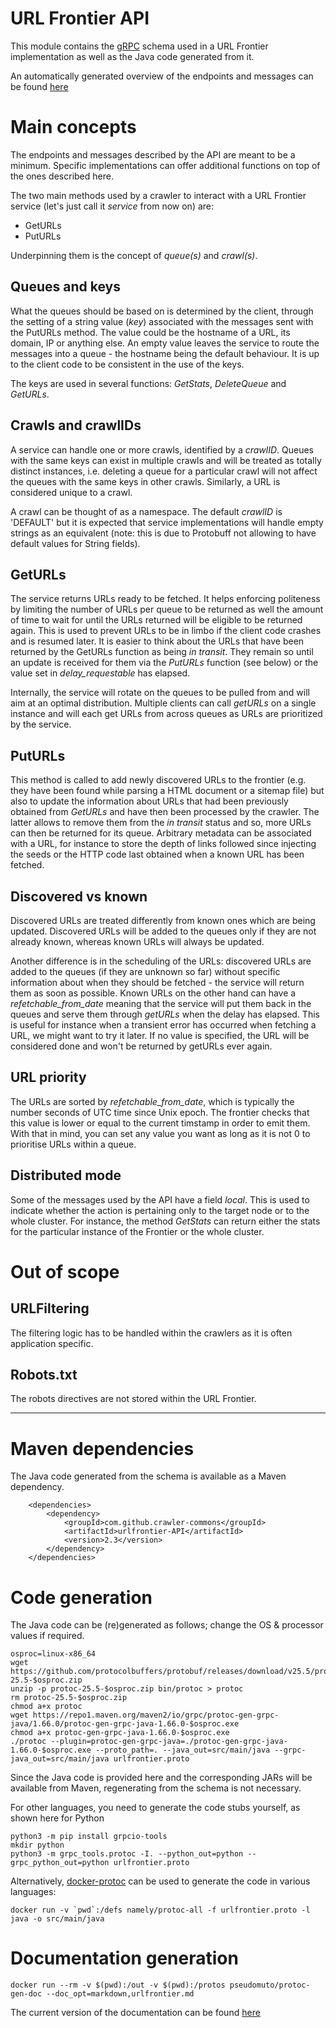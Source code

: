 # URL Frontier API

This module contains the [gRPC](https://grpc.io) schema used in a URL Frontier implementation as well as the Java code generated from it.

An automatically generated overview of the endpoints and messages can be found [here](urlfrontier.md)

# Main concepts

The endpoints and messages described by the API are meant to be a minimum. Specific implementations can offer additional functions on top of the ones described here.

The two main methods used by a crawler to interact with a URL Frontier service (let's just call it _service_ from now on) are:
- GetURLs
- PutURLs

Underpinning them is the concept of *queue(s)* and *crawl(s)*.

## Queues and keys

What the queues should be based on is determined by the client, through the setting of a string value (_key_) associated with the messages sent with the PutURLs method. The value could be the hostname of a URL, its domain, IP or anything else. An empty value leaves the service to route the messages into a queue - the hostname being the default behaviour. It is up to the client code to be consistent in the use of the keys.

The keys are used in several functions: _GetStats_, _DeleteQueue_ and _GetURLs_.

## Crawls and crawlIDs

A service can handle one or more crawls, identified by a _crawlID_. Queues with the same keys can exist in multiple crawls and will be treated as totally distinct instances, i.e. deleting a queue for a particular crawl will not affect the queues with the same keys in other crawls. Similarly, a URL is considered unique to a crawl.

A crawl can be thought of as a namespace. The default _crawlID_ is 'DEFAULT' but it is expected that service implementations will handle empty strings as an equivalent (note: this is due to Protobuff not allowing to have default values for String fields).

## GetURLs

The service returns URLs ready to be fetched. It helps enforcing politeness by limiting the number of URLs per queue to be returned as well the amount of time to wait for until the URLs returned will be eligible to be returned again. This is used to prevent URLs to be in limbo if the client code crashes and is resumed later. It is easier to think about the URLs that have been returned by the GetURLs function as being _in transit_. They remain so until an update is received for them via the *PutURLs* function (see below) or the value set in *delay_requestable* has elapsed.

Internally, the service will rotate on the queues to be pulled from and will aim at an optimal distribution. Multiple clients can call _getURLs_ on a single instance and will each get URLs from across queues as URLs are prioritized by the service.

## PutURLs

This method is called to add newly discovered URLs to the frontier (e.g. they have been found while parsing a HTML document or a sitemap file) but also to update the information about URLs that had been previously obtained from *GetURLs* and have then been processed by the crawler. The latter allows to remove them from the _in transit_ status and so, more URLs can then be returned for its queue. Arbitrary metadata can be associated with a URL, for instance to store the depth of links followed since injecting the seeds or the HTTP code last obtained when a known URL has been fetched.

## Discovered vs known

Discovered URLs are treated differently from known ones which are being updated. Discovered URLs will be added to the queues only if they are not already known, whereas known URLs will always be updated.

Another difference is in the scheduling of the URLs: discovered URLs are added to the queues (if they are unknown so far) without specific information about when they should be fetched - the service will return them as soon as possible. Known URLs on the other hand can have a _refetchable_from_date_ meaning that the service will put them back in the queues and serve them through _getURLs_ when the delay has elapsed. This is useful for instance when a transient error has occurred when fetching a URL, we might want to try it later. If no value is specified, the URL will be considered done and won't be returned by getURLs ever again.

## URL priority
The URLs are sorted by _refetchable_from_date_, which is typically the number seconds of UTC time since Unix epoch. The frontier checks that this value is lower or equal to the current timstamp in order to emit them. 
With that in mind, you can set any value you want as long as it is not 0 to prioritise URLs within a queue.

## Distributed mode
Some of the messages used by the API have a field _local_. This is used to indicate whether the action is pertaining only to the target node or to the whole cluster. For instance, the method _GetStats_ can return either the stats for the particular 
instance of the Frontier or the whole cluster.

# Out of scope

## URLFiltering
The filtering logic has to be handled within the crawlers as it is often application specific.

## Robots.txt
The robots directives are not stored within the URL Frontier.

--------------------------------------

# Maven dependencies

The Java code generated from the schema is available as a Maven dependency.

```
	<dependencies>
		<dependency>
			<groupId>com.github.crawler-commons</groupId>
			<artifactId>urlfrontier-API</artifactId>
			<version>2.3</version>
		</dependency>
	</dependencies>
```


# Code generation

The Java code can be (re)generated as follows; change the OS & processor values if required.

```
osproc=linux-x86_64
wget https://github.com/protocolbuffers/protobuf/releases/download/v25.5/protoc-25.5-$osproc.zip
unzip -p protoc-25.5-$osproc.zip bin/protoc > protoc
rm protoc-25.5-$osproc.zip
chmod a+x protoc
wget https://repo1.maven.org/maven2/io/grpc/protoc-gen-grpc-java/1.66.0/protoc-gen-grpc-java-1.66.0-$osproc.exe
chmod a+x protoc-gen-grpc-java-1.66.0-$osproc.exe
./protoc --plugin=protoc-gen-grpc-java=./protoc-gen-grpc-java-1.66.0-$osproc.exe --proto_path=. --java_out=src/main/java --grpc-java_out=src/main/java urlfrontier.proto
```

Since the Java code is provided here and the corresponding JARs will be available from Maven, regenerating from the schema is not necessary.

For other languages, you need to generate the code stubs yourself, as shown here for Python

```
python3 -m pip install grpcio-tools
mkdir python
python3 -m grpc_tools.protoc -I. --python_out=python --grpc_python_out=python urlfrontier.proto
```

Alternatively, [docker-protoc](https://github.com/namely/docker-protoc) can be used to generate the code in various languages:

```
docker run -v `pwd`:/defs namely/protoc-all -f urlfrontier.proto -l java -o src/main/java
```

# Documentation generation

``` docker run --rm -v $(pwd):/out -v $(pwd):/protos pseudomuto/protoc-gen-doc --doc_opt=markdown,urlfrontier.md ```

The current version of the documentation can be found [here](urlfrontier.md)

